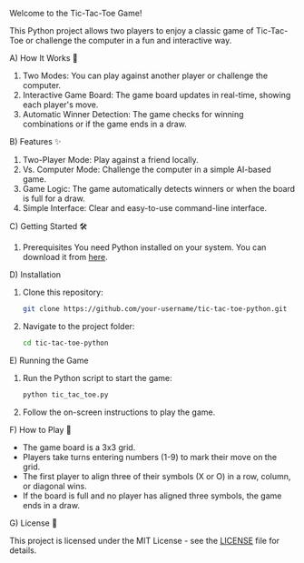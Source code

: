 Welcome to the Tic-Tac-Toe Game! 

This Python project allows two players to enjoy a classic game of Tic-Tac-Toe or challenge the computer in a fun and interactive way.


A) How It Works 🚀
1. Two Modes: You can play against another player or challenge the computer.
2. Interactive Game Board: The game board updates in real-time, showing each player's move.
3. Automatic Winner Detection: The game checks for winning combinations or if the game ends in a draw.


B) Features ✨
1. Two-Player Mode: Play against a friend locally.
2. Vs. Computer Mode: Challenge the computer in a simple AI-based game.
3. Game Logic: The game automatically detects winners or when the board is full for a draw.
4. Simple Interface: Clear and easy-to-use command-line interface.


C) Getting Started 🛠️

 1. Prerequisites
 You need Python installed on your system.
 You can download it from [here](https://www.python.org/downloads/).


D) Installation

1. Clone this repository:
   ```bash
   git clone https://github.com/your-username/tic-tac-toe-python.git
   ```
2. Navigate to the project folder:
   ```bash
   cd tic-tac-toe-python
   ```


E) Running the Game

1. Run the Python script to start the game:
   ```bash
   python tic_tac_toe.py
   ```

2. Follow the on-screen instructions to play the game.


F) How to Play 🎯

- The game board is a 3x3 grid.
- Players take turns entering numbers (1-9) to mark their move on the grid.
- The first player to align three of their symbols (X or O) in a row, column, or diagonal wins.
- If the board is full and no player has aligned three symbols, the game ends in a draw.


G) License 📄

This project is licensed under the MIT License - see the [LICENSE](LICENSE) file for details.

